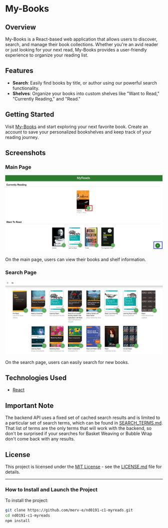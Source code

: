 # My-Books

## Overview

My-Books is a React-based web application that allows users to discover, search, and manage their book collections. Whether you're an avid reader or just looking for your next read, My-Books provides a user-friendly experience to organize your reading list.

## Features

- **Search**: Easily find books by title, or author using our powerful search functionality.
- **Shelves**: Organize your books into custom shelves like "Want to Read," "Currently Reading," and "Read."

## Getting Started

Visit [My-Books](https://my-booooks.netlify.app) and start exploring your next favorite book. Create an account to save your personalized bookshelves and keep track of your reading journey.

## Screenshots

### Main Page
![Main Page](./src/assets/screenshots/main-page1.png)

On the main page, users can view their books and shelf information.

### Search Page
![Search Page](./src/assets/screenshots/search-page.jpg)

On the search page, users can easily search for new books.

## Technologies Used

- [React](https://reactjs.org/)

## Important Note

The backend API uses a fixed set of cached search results and is limited to a particular set of search terms, which can be found in [SEARCH_TERMS.md](https://github.com/udacity/nd0191-c1-myreads/blob/main/SEARCH_TERMS.md). That list of terms are the only terms that will work with the backend, so don't be surprised if your searches for Basket Weaving or Bubble Wrap don't come back with any results.

## License

This project is licensed under the [MIT License](LICENSE.md) - see the [LICENSE.md](LICENSE.md) file for details.

---

### How to Install and Launch the Project

To install the project:

```bash
git clone https://github.com/merv-e/nd0191-c1-myreads.git
cd nd0191-c1-myreads    
npm install 
